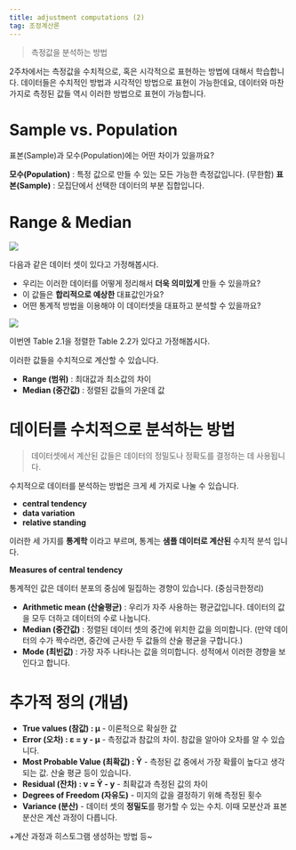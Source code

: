 ```yaml
---
title: adjustment computations (2)
tag: 조정계산론
---
```


> 측정값을 분석하는 방법
>

2주차에서는 측정값을 수치적으로, 혹은 시각적으로 표현하는 방법에 대해서 학습합니다. 데이터들은 수치적인 방법과 시각적인 방법으로 표현이 가능한데요, 데이터와 마찬가지로 측정된 값들 역시 이러한 방법으로 표현이 가능합니다.

# Sample vs. Population
표본(Sample)과 모수(Population)에는 어떤 차이가 있을까요?

**모수(Population)** : 특정 값으로 만들 수 있는 모든 가능한 측정값입니다. (무한함)
**표본(Sample)** : 모집단에서 선택한 데이터의 부분 집합입니다.

# Range & Median
![](https://i.ibb.co/r0wjkJv/dataset.jpg)

다음과 같은 데이터 셋이 있다고 가정해봅시다.

* 우리는 이러한 데이터를 어떻게 정리해서 **더욱 의미있게** 만들 수 있을까요?
* 이 값들은 **합리적으로 예상한** 대표값인가요?
* 어떤 통계적 방법을 이용해야 이 데이터셋을 대표하고 분석할 수 있을까요?

![](https://i.ibb.co/QXqZCb1/dataset2.jpg)

이번엔 Table 2.1을 정렬한 Table 2.2가 있다고 가정해봅시다.

이러한 값들을 수치적으로 계산할 수 있습니다.

* **Range (범위)** : 최대값과 최소값의 차이
* **Median (중간값)** : 정렬된 값들의 가운데 값

# 데이터를 수치적으로 분석하는 방법
> 데이터셋에서 계산된 값들은 데이터의 정밀도나 정확도를 결정하는 데 사용됩니다.
>

수치적으로 데이터를 분석하는 방법은 크게 세 가지로 나눌 수 있습니다.
* **central tendency**
* **data variation**
* **relative standing**

이러한 세 가지를 **통계학** 이라고 부르며, 통계는 **샘플 데이터로 계산된** 수치적 분석 입니다.

**Measures of central tendency**

통계적인 값은 데이터 분포의 중심에 밀집하는 경향이 있습니다. (중심극한정리)

* **Arithmetic mean (산술평균)** : 우리가 자주 사용하는 평균값입니다. 데이터의 값을 모두 더하고 데이터의 수로 나눕니다.
* **Median (중간값)** : 정렬된 데이터 셋의 중간에 위치한 값을 의미합니다. (만약 데이터의 수가 짝수라면, 중간에 근사한 두 값들의 산술 평균을 구합니다.)
* **Mode (최빈값)** : 가장 자주 나타나는 값을 의미합니다. 성적에서 이러한 경향을 보인다고 합니다.

# 추가적 정의 (개념)
* **True values (참값) : μ** - 이론적으로 확실한 값
* **Error (오차) : ε = y - μ** - 측정값과 참값의 차이. 참값을 알아야 오차를 알 수 있습니다.
* **Most Probable Value (최확값) : Ȳ** - 측정된 값 중에서 가장 확률이 높다고 생각되는 값. 산술 평균 등이 있습니다.
* **Residual (잔차) : v = Ȳ - y** - 최확값과 측정된 값의 차이
* **Degrees of Freedom (자유도)** - 미지의 값을 결정하기 위해 측정된 횟수
* **Variance (분산)** - 데이터 셋의 **정밀도**를 평가할 수 있는 수치. 이때 모분산과 표본분산은 계산 과정이 다릅니다.

+계산 과정과 히스토그램 생성하는 방법 등~
